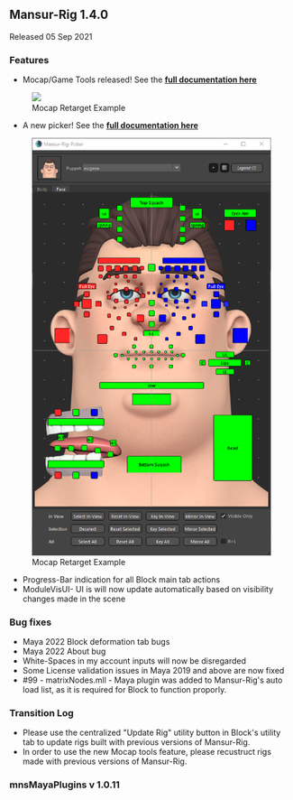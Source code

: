 ## Mansur-Rig 1.4.0
Released 05 Sep 2021

### Features
- Mocap/Game Tools released! See the <a href = "../../userGuides/Mocap-And-Game-Tools/"><b><u>full documentation here</b></u></a>
<figure>
  <img src="../../images/releaseNotes/140_mocapDummy.gif"/>
  <figcaption>Mocap Retarget Example</figcaption>
</figure>

- A new picker! See the <a href = "../../userGuides/The-Picker/"><b><u>full documentation here</b></u></a>

<figure>
  <img src="../../images/releaseNotes/140_pickerFaceExampleA.png"/>
  <figcaption>Mocap Retarget Example</figcaption>
</figure>

- Progress-Bar indication for all Block main tab actions
- ModuleVisUI- UI is will now update automatically based on visibility changes made in the scene

### Bug fixes
- Maya 2022 Block deformation tab bugs
- Maya 2022 About bug
- White-Spaces in my account inputs will now be disregarded
- Some License validation issues in Maya 2019 and above are now fixed
- \#99 - matrixNodes.mll - Maya plugin was added to Mansur-Rig's auto load list, as it is required for Block to function proporly.

### Transition Log
- Please use the centralized "Update Rig" utility button in Block's utility tab to update rigs built with previous versions of Mansur-Rig. 
- In order to use the new Mocap tools feature, please recustruct rigs made with previous versions of Mansur-Rig.

### mnsMayaPlugins v 1.0.11


